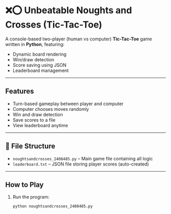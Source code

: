 # ❌⭕ Unbeatable Noughts and Crosses (Tic-Tac-Toe)

A console-based two-player (human vs computer) **Tic-Tac-Toe** game written in **Python**, featuring:
- Dynamic board rendering
- Win/draw detection
- Score saving using JSON
- Leaderboard management

---

## Features

- Turn-based gameplay between player and computer
- Computer chooses moves randomly
- Win and draw detection
- Save scores to a file
- View leaderboard anytime

---

## 📁 File Structure

- `noughtsandcrosses_2408485.py` – Main game file containing all logic
- `leaderboard.txt` – JSON file storing player scores (auto-created)

---

## How to Play

1. Run the program:  
   ```bash
   python noughtsandcrosses_2408485.py
